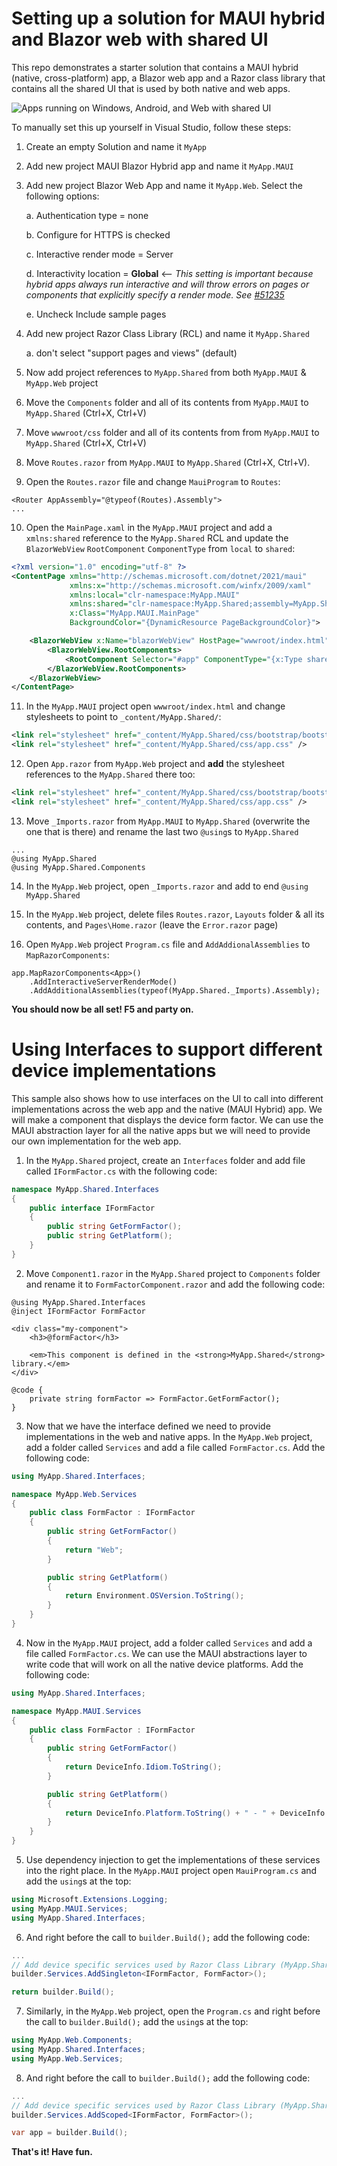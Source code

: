 # Setting up a solution for MAUI hybrid and Blazor web with shared UI

This repo demonstrates a starter solution that contains a MAUI hybrid (native, cross-platform) app, a Blazor web app and a Razor class library that contains all the shared UI that is used by both native and web apps.

![Apps running on Windows, Android, and Web with shared UI](MyApp.png)

To manually set this up yourself in Visual Studio, follow these steps:

1.  Create an empty Solution and name it `MyApp`

2.  Add new project MAUI Blazor Hybrid app and name it `MyApp.MAUI`

3.  Add new project Blazor Web App and name it `MyApp.Web`. Select the following options:    

    a.  Authentication type = none

    b.  Configure for HTTPS is checked

    c.  Interactive render mode = Server

    d.  Interactivity location = **Global** <-- _This setting is important because hybrid apps always run interactive and will throw errors on pages or components that explicitly specify a render mode. See [#51235](https://github.com/dotnet/aspnetcore/issues/51235)_
    
    e.  Uncheck Include sample pages

4.  Add new project Razor Class Library (RCL) and name it `MyApp.Shared`

    a.  don\'t select \"support pages and views\" (default)

5.  Now add project references to `MyApp.Shared` from both `MyApp.MAUI` & `MyApp.Web` project

6.  Move the `Components` folder and all of its contents from `MyApp.MAUI` to `MyApp.Shared` (Ctrl+X, Ctrl+V)

7.  Move `wwwroot/css` folder and all of its contents from from `MyApp.MAUI` to `MyApp.Shared` (Ctrl+X, Ctrl+V)

8.  Move `Routes.razor` from `MyApp.MAUI` to `MyApp.Shared` (Ctrl+X, Ctrl+V). 

9.  Open the `Routes.razor` file and change `MauiProgram` to `Routes`:
```
<Router AppAssembly="@typeof(Routes).Assembly">
...
```
10. Open the `MainPage.xaml` in the `MyApp.MAUI` project and add a `xmlns:shared` reference to the
    `MyApp.Shared` RCL and update the `BlazorWebView` `RootComponent` `ComponentType` from `local` to `shared`:
```xml
<?xml version="1.0" encoding="utf-8" ?>
<ContentPage xmlns="http://schemas.microsoft.com/dotnet/2021/maui"
             xmlns:x="http://schemas.microsoft.com/winfx/2009/xaml"
             xmlns:local="clr-namespace:MyApp.MAUI"
             xmlns:shared="clr-namespace:MyApp.Shared;assembly=MyApp.Shared" 
             x:Class="MyApp.MAUI.MainPage"
             BackgroundColor="{DynamicResource PageBackgroundColor}">

    <BlazorWebView x:Name="blazorWebView" HostPage="wwwroot/index.html">
        <BlazorWebView.RootComponents>
            <RootComponent Selector="#app" ComponentType="{x:Type shared:Routes}" />
        </BlazorWebView.RootComponents>
    </BlazorWebView>
</ContentPage>
```

11. In the `MyApp.MAUI` project open `wwwroot/index.html` and change stylesheets to point to
    `_content/MyApp.Shared/`:

```xml
<link rel="stylesheet" href="_content/MyApp.Shared/css/bootstrap/bootstrap.min.css" />
<link rel="stylesheet" href="_content/MyApp.Shared/css/app.css" />
```

12. Open `App.razor` from `MyApp.Web` project and **add** the stylesheet references to
    the `MyApp.Shared` there too:

```xml
<link rel="stylesheet" href="_content/MyApp.Shared/css/bootstrap/bootstrap.min.css" />
<link rel="stylesheet" href="_content/MyApp.Shared/css/app.css" />   
```

13. Move `_Imports.razor` from `MyApp.MAUI` to `MyApp.Shared` (overwrite the one that is there)
    and rename the last two `@using`s to `MyApp.Shared`

```code
...
@using MyApp.Shared
@using MyApp.Shared.Components
```

14. In the `MyApp.Web` project, open `_Imports.razor` and add to end `@using MyApp.Shared`

15.  In the `MyApp.Web` project, delete files `Routes.razor`, `Layouts` folder & all its contents, and `Pages\Home.razor` (leave the `Error.razor` page)

16. Open `MyApp.Web` project `Program.cs` file and `AddAddionalAssemblies` to `MapRazorComponents`:

```code
app.MapRazorComponents<App>()
    .AddInteractiveServerRenderMode()
    .AddAdditionalAssemblies(typeof(MyApp.Shared._Imports).Assembly);
```
**You should now be all set! F5 and party on.**


# Using Interfaces to support different device implementations

This sample also shows how to use interfaces on the UI to call into different implementations across the web app and the native (MAUI Hybrid) app. We will make a component that displays the device form factor. We can use the MAUI abstraction layer for all the native apps but we will need to provide our own implementation for the web app.

1.  In the `MyApp.Shared` project, create an `Interfaces` folder and add file called `IFormFactor.cs` with the following code:

```csharp
namespace MyApp.Shared.Interfaces
{
    public interface IFormFactor
    {
        public string GetFormFactor();
        public string GetPlatform();
    }
}
```

2.  Move `Component1.razor` in the `MyApp.Shared` project to `Components` folder and
    rename it to `FormFactorComponent.razor` and add the following code:

```razor
@using MyApp.Shared.Interfaces
@inject IFormFactor FormFactor

<div class="my-component">
    <h3>@formFactor</h3>

    <em>This component is defined in the <strong>MyApp.Shared</strong> library.</em>
</div>

@code {
    private string formFactor => FormFactor.GetFormFactor();
}
```
3. Now that we have the interface defined we need to provide implementations in the web and native apps. In the `MyApp.Web` project, add a folder called `Services` and add a file called `FormFactor.cs`. Add the following code:

```csharp
using MyApp.Shared.Interfaces;

namespace MyApp.Web.Services
{
    public class FormFactor : IFormFactor
    {
        public string GetFormFactor()
        {
            return "Web";
        }

        public string GetPlatform()
        {
            return Environment.OSVersion.ToString();
        }
    }
}
``` 
4. Now in the `MyApp.MAUI` project, add a folder called `Services` and add a file called `FormFactor.cs`. We can use the MAUI abstractions layer to write code that will work on all the native device platforms. Add the following code:
 
```csharp
using MyApp.Shared.Interfaces;

namespace MyApp.MAUI.Services
{
    public class FormFactor : IFormFactor
    {
        public string GetFormFactor()
        {
            return DeviceInfo.Idiom.ToString();
        }

        public string GetPlatform()
        {
            return DeviceInfo.Platform.ToString() + " - " + DeviceInfo.VersionString;
        }
    }
}
```
5. Use dependency injection to get the implementations of these services into the right place. In the `MyApp.MAUI` project open `MauiProgram.cs` and add the `using`s at the top:
```csharp
using Microsoft.Extensions.Logging;
using MyApp.MAUI.Services;
using MyApp.Shared.Interfaces;
```
6. And right before the call to `builder.Build();` add the following code:

```csharp
...
// Add device specific services used by Razor Class Library (MyApp.Shared)
builder.Services.AddSingleton<IFormFactor, FormFactor>();

return builder.Build();
```
7. Similarly, in the `MyApp.Web` project, open the `Program.cs` and right before the call to `builder.Build();` add the `using`s at the top:
```csharp
using MyApp.Web.Components;
using MyApp.Shared.Interfaces;
using MyApp.Web.Services;  
```
8. And right before the call to `builder.Build();` add the following code:
```csharp
...
// Add device specific services used by Razor Class Library (MyApp.Shared)
builder.Services.AddScoped<IFormFactor, FormFactor>();

var app = builder.Build();
```

**That's it! Have fun.**
